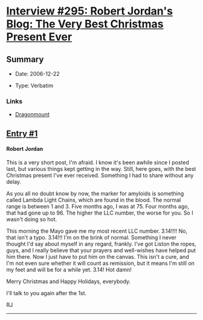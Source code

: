 # [Interview #295: Robert Jordan's Blog: The Very Best Christmas Present Ever](https://www.theoryland.com/intvmain.php?i=295)

## Summary

- Date: 2006-12-22

- Type: Verbatim

### Links

- [Dragonmount](http://www.dragonmount.com/forums/blog/4/entry-368-the-very-best-christmas-present-ever/)


## [Entry #1](https://www.theoryland.com/intvmain.php?i=295#1)

#### Robert Jordan

This is a very short post, I'm afraid. I know it's been awhile since I posted last, but various things kept getting in the way. Still, here goes, with the best Christmas present I've ever received. Something I had to share without any delay.

As you all no doubt know by now, the marker for amyloids is something called Lambda Light Chains, which are found in the blood. The normal range is between 1 and 3. Five months ago, I was at 75. Four months ago, that had gone up to 96. The higher the LLC number, the worse for you. So I wasn't doing so hot.

This morning the Mayo gave me my most recent LLC number. 3.14!!!! No, that isn't a typo. 3.14!!! I'm on the brink of normal. Something I never thought I'd say about myself in any regard, frankly. I've got Liston the ropes, guys, and I really believe that your prayers and well-wishes have helped put him there. Now I just have to put him on the canvas. This isn't a cure, and I'm not even sure whether it will count as remission, but it means I'm still on my feet and will be for a while yet. 3.14! Hot damn!

Merry Christmas and Happy Holidays, everybody.

I'll talk to you again after the 1st.

RJ


---

